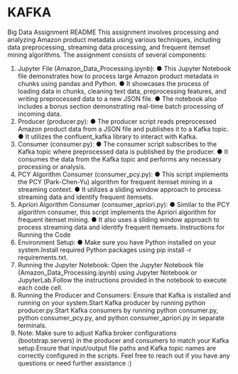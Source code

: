 # KAFKA

Big Data Assignment README
This assignment involves processing and analyzing Amazon product metadata using
various techniques, including data preprocessing, streaming data processing, and
frequent itemset mining algorithms. The assignment consists of several components:
1. Jupyter File (Amazon_Data_Processing.ipynb):
● This Jupyter Notebook file demonstrates how to process large Amazon
product metadata in chunks using pandas and Python.
● It showcases the process of loading data in chunks, cleaning text data,
preprocessing features, and writing preprocessed data to a new JSON file.
● The notebook also includes a bonus section demonstrating real-time batch
processing of incoming data.
2. Producer (producer.py):
● The producer script reads preprocessed Amazon product data from a
JSON file and publishes it to a Kafka topic.
● It utilizes the confluent_kafka library to interact with Kafka.
3. Consumer (consumer.py):
● The consumer script subscribes to the Kafka topic where preprocessed
data is published by the producer.
● It consumes the data from the Kafka topic and performs any necessary
processing or analysis.
4. PCY Algorithm Consumer (consumer_pcy.py):
● This script implements the PCY (Park-Chen-Yu) algorithm for frequent
itemset mining in a streaming context.
● It utilizes a sliding window approach to process streaming data and
identify frequent itemsets.
5. Apriori Algorithm Consumer (consumer_apriori.py):
● Similar to the PCY algorithm consumer, this script implements the Apriori
algorithm for frequent itemset mining.
● It also uses a sliding window approach to process streaming data and
identify frequent itemsets.
Instructions for Running the Code
1. Environment Setup:
● Make sure you have Python installed on your system.Install required
Python packages using pip install -r requirements.txt.
2. Running the Jupyter Notebook:
Open the Jupyter Notebook file (Amazon_Data_Processing.ipynb) using Jupyter
Notebook or JupyterLab.Follow the instructions provided in the notebook to
execute each code cell.
3. Running the Producer and Consumers:
Ensure that Kafka is installed and running on your system.Start Kafka producer
by running python producer.py.Start Kafka consumers by running python
consumer.py, python consumer_pcy.py, and python consumer_apriori.py in
separate terminals.
4. Note:
Make sure to adjust Kafka broker configurations (bootstrap.servers) in the
producer and consumers to match your Kafka setup.Ensure that input/output file
paths and Kafka topic names are correctly configured in the scripts.
Feel free to reach out if you have any questions or need further assistance :)
